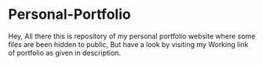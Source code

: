# Personal-Portfolio
Hey, All there this is repository of my personal portfolio website where some files are been hidden to public, But have a look by visiting my Working link of portfolio as given in description.
